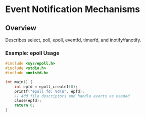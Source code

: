 # Event Notification Mechanisms

## Overview

Describes select, poll, epoll, eventfd, timerfd, and inotify/fanotify.

### Example: epoll Usage
```c
#include <sys/epoll.h>
#include <stdio.h>
#include <unistd.h>

int main() {
    int epfd = epoll_create1(0);
    printf("epoll fd: %d\n", epfd);
    // Add file descriptors and handle events as needed
    close(epfd);
    return 0;
}
```
